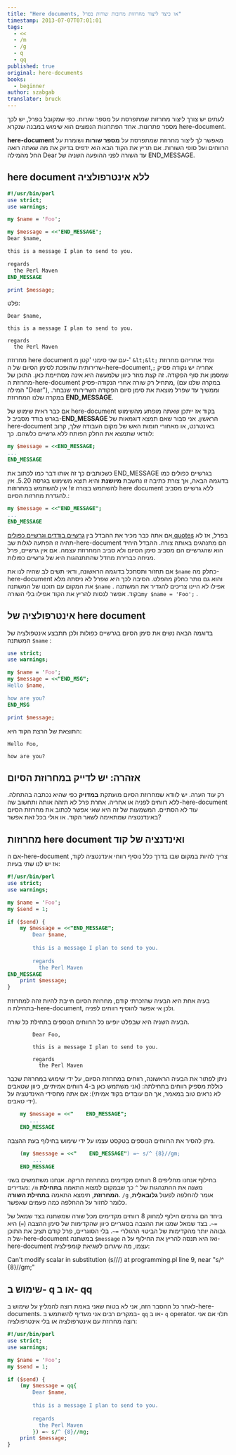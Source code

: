 ```yaml
---
title: "Here documents, או כיצד ליצור מחרוזות מרובות שורות בפרל"
timestamp: 2013-07-07T07:01:01
tags:
  - <<
  - /m
  - /g
  - q
  - qq
published: true
original: here-documents
books:
  - beginner
author: szabgab
translator: bruck
---
```



לעתים יש צורך ליצור מחרזות שמתפרסת על מספר שורות.
כפי שמקובל בפרל, יש לכך מספר פתרונות.
אחד הפתרונות הנפוצים הוא שימוש במבנה שנקרא here-document.


 <b>here-document</b> מאפשר לך ליצור מחרוזת שמתפרסת  על <b>מספר שורות</b> ושומרת על הרווחים ועל סופי השורות. אם תריץ את הקוד הבא הוא ידפיס בדיוק את מה שאתה רואה החל מהמילה Dear עד השורה לפני ההופעה השניה של END_MESSAGE.

##  here document ללא אינטרפולציה

```perl
#!/usr/bin/perl
use strict;
use warnings;

my $name = 'Foo';

my $message = <<'END_MESSAGE';
Dear $name,

this is a message I plan to send to you.

regards
  the Perl Maven
END_MESSAGE

print $message;
```

פלט:

```
Dear $name,

this is a message I plan to send to you.

regards
  the Perl Maven
```

מחרוזת  here document עם שני סימני 'קטן מ-' `&lt;&lt;` ומיד אחריהם מחרוזת שרירותית שהופכת לסימן הסיום של ה-here-document,אחריה יש נקודה פסיק `;` שמסמן את סוף הפקודה.
זה קצת מוזר כיוון שלמעשה היא אינה מסתיימת כאן.  התוכן של מחרוזת ה-here-document מתחיל רק שורה אחרי הנקודה-פסיק, (במקרה שלנו עם המילה "Dear"), וממשיך עד שפרל מוצאת את סימן סיום הפקודה השרירותי שנבחר. במקרה שלנו המחרוזת <b>END_MESSAGE</b>.

אם כבר ראית שימוש של here-document בקוד אז ייתכן שאתה מופתע מהשימוש בגרש בודד מסביב ל-<b>END_MESSAGE</b> הראשון. אני סבור שאם תמצא דוגמאות של here-document באינטרנט, או מאחורי חומות האש של מקום העבודה שלך, קרוב לוודאי שתמצא את החלק הפותח ללא גרשיים כלשהם. כך:

```perl
my $message = <<END_MESSAGE;
...
END_MESSAGE
```

כשכותבים כך זה אותו דבר כמו לכתוב את END_MESSAGE בגרשיים כפולים כמו בדוגמה הבאה,
אך צורת כתיבה זו נחשבת <b>מיושנת</b> והיא תוצא משימוש בגרסה 5.20. אין להשתמש בצורה זו!
אין להשתמש במחרוזות here document ללא גרשיים מסביב להגדרת מחרזות הסיום.:

```perl
my $message = <<"END_MESSAGE";
...
END_MESSAGE
```

אם אתה כבר מכיר את ההבדל בין
[גרשיים בודדים וגרשיים כפולים quotes](/quoted-interpolated-and-escaped-strings-in-perl)
בפרל, אז לא תהיה זו הפתעה לגלות שב-here-document הם מתנהגים באותה צורה.
ההבדל היחיד הוא שהגרשיים הם מסביב סימן הסיום ולא סביב המחרוזת עצמה. אם אין גרשיים, פרל מניחה כברירת מחדל שהתתנהגות היא של גרשיים כפולות.

אם תחזור ותסתכל בדוגמה הראשונה, ודאי תשים לב שהיה לנו את `$name` כחלק מה- here-document
והוא גם נותר כחלק מהפלט. הסיבה לכך היא שפרל לא ניסתה מלא את המקום עם תוכנו של המשתנה
 `$name` . אפילו לא היינו צריכים להגדיר את המשתנה בקוד. אפשר לנסות להריץ את הקוד אפילו בלי השורה`my $name = 'Foo';` . 

## אינטרפולציה של here document

בדוגמה הבאה  נשים את סימן הסיום בגרשיים כפולות ולכן תתבצע אינטפולציה של המשתנה
 `$name` :

```perl
use strict;
use warnings;

my $name = 'Foo';
my $message = <<"END_MSG";
Hello $name,

how are you?
END_MSG

print $message;
```

התוצאת של הרצת הקוד היא:

```
Hello Foo,

how are you?
```

## אזהרה: יש לדייק במחרוזת הסיום

רק עוד הערה. יש לוודא שמחרוזת הסיום מועתקת 
<b>במדויק</b> כפי שהיא נכתבה בהתחלה. ללא רווחים לפניה או אחריה.
אחרת פרל לא תזהה אותה ותחשוב שה-here-document עוד לא הסתיים.
המשמעות של זה היא שאי אפשר לכתוב את מחרוזת הסיום באינדנטציה שמתאימה לשאר הקוד.
או אולי בכל זאת אפשר?

## מחרוזות here document ואינדנציה של קוד

אם ה-here-document צריך להיות במקום שבו בדרך כלל נוסיף רווחי אינדנטציה לקוד, אז יש לנו שתי בעיות:


```perl
#!/usr/bin/perl
use strict;
use warnings;

my $name = 'Foo';
my $send = 1;

if ($send) {
    my $message = <<"END_MESSAGE";
        Dear $name,
    
        this is a message I plan to send to you.
    
        regards
          the Perl Maven
END_MESSAGE
    print $message;
}
```

בעיה אחת היא הבעיה שהזכרתי קודם, מחרוזת הסיום חייבת להיות זהה למחרוזת בתחילת ה-here-document, ולכן אי אפשר להוסיף רווחים לפניה. 

הבעיה השניה היא שבפלט יופיעו כל הרווחים הנוספים בתחילת כל שורה.

```
        Dear Foo,
    
        this is a message I plan to send to you.
    
        regards
          the Perl Maven
```

ניתן לפתור את הבעיה הראשונה, רווחים במחרוזת הסיום, על ידי שימוש במחרוזת שכבר כוללת מספיק רווחים בתחילתה: (אני משתמש כאן ב-4 רווחים אמיתיים, כיוון שטאבים לא נראים טוב במאמר, אך הם עובדים בקוד אמיתי): אם אתה מחסידי האינדטציה על ידי טאבים).

```perl
    my $message = <<"    END_MESSAGE";
       ...
    END_MESSAGE
```

ניתן להסיר את הרווחים הנוספים בטקסט עצמו על ידי שימוש בחילוף בעת ההצבה.

```perl
    (my $message = <<"    END_MESSAGE") =~ s/^ {8}//gm; 
        ...
    END_MESSAGE
```

בחילוף אנחנו מחליפים 8 רווחים מקדימים במחרוזת הריקה. אנחנו משתמשים בשני מגדירים:
`/m` משנה את ההתנהגות של `^` כך שבמקום למצוא התאמה <b>בתחילת המחרוזת</b>, תימצא התאמה</b>
<b>בתחילת השורה</b>.  `/g` אומר להחלפה לפעול <b>גלובאלית</b>,
כלומר לחזור על ההחלפה כמה פעמים שאפשר.

ביחד הם גורמים חילוף למחוק 8 רווחים מקדימים מכל שורה שמשתנה בצד שמאל של 
 `=~`.
בצד שמאל שמנו את ההצבה בסוגריים כיוון שהקדימות של סימן ההצבה
 (`=`) היא גבוהה יותר מהקדימות של הביטוי הרגולרי `=~`. בלי הסוגריים, פרל קודם תציב את התוכן של ה-here-document במשתנה `$message`
ואז היא תנסה להריץ את החילוף על ה-here-document עצמו, מה שיגרום לשגיאת קומפילציה:

Can't modify scalar in substitution (s///) at programming.pl line 9, near "s/^ {8}//gm;"

## שימוש ב- q או ב- qq 

לאחר כל ההסבר הזה, אני לא בטוח שאני באמת רוצה להמליץ על שימוש ב-here-documents.
במקרים רבים אני מעדיף להשתמש ב- `qq` או ב- `q` operator.
תלוי אם אני רוצה מחרוזת עם אינטרפולציה או בלי אינטרפולציה:

```perl
#!/usr/bin/perl
use strict;
use warnings;

my $name = 'Foo';
my $send = 1;

if ($send) {
    (my $message = qq{
        Dear $name,
    
        this is a message I plan to send to you.
    
        regards
          the Perl Maven
        }) =~ s/^ {8}//mg;
    print $message;
}
```

